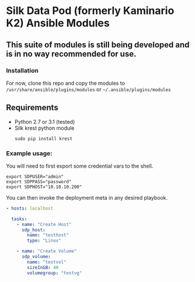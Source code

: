# Silk Data Pod (formerly Kaminario K2) Ansible Modules
## This suite of modules is still being developed and is in no way recommended for use. 

### Installation 
For now, clone this repo and copy the modules to `/usr/share/ansible/plugins/modules` or `~/.ansible/plugins/modules`

## Requirements
* Python 2.7 or 3.1 (tested)
* Silk krest python module
    ```
    sudo pip install krest
    ```

### Example usage: 

You will need to first export some credential vars to the shell. 

```
export SDPUSER="admin"
export SDPPASS="password"
export SDPHOST="10.10.10.200"
```

You can then invoke the deployment meta in any desired playbook. 
```yaml
- hosts: localhost

  tasks:
    - name: "Create Host"
      sdp_host: 
        name: "testhost"
        type: "Linux"

    - name: "Create Volume"
      sdp_volume: 
        name: "testvol"
        sizeInGB: 40
        volumegroup: "testvg"

```


